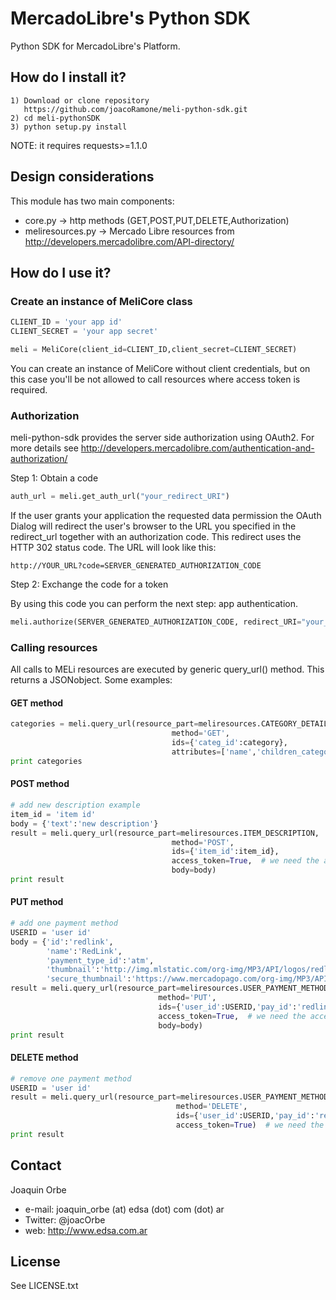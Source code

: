 # MercadoLibre's Python SDK

Python SDK for MercadoLibre's Platform.

## How do I install it?

    1) Download or clone repository 
       https://github.com/joacoRamone/meli-python-sdk.git
    2) cd meli-pythonSDK
    3) python setup.py install

NOTE: it requires requests>=1.1.0

## Design considerations

This module has two main components:
* core.py -> http methods (GET,POST,PUT,DELETE,Authorization)
* meliresources.py -> Mercado Libre resources from http://developers.mercadolibre.com/API-directory/

## How do I use it?

### Create an instance of MeliCore class
 
```python
CLIENT_ID = 'your app id'
CLIENT_SECRET = 'your app secret'

meli = MeliCore(client_id=CLIENT_ID,client_secret=CLIENT_SECRET)
```

You can create an instance of MeliCore without client credentials, but on this case you'll be not allowed to call resources where access token is required.

### Authorization

meli-python-sdk provides the server side authorization using OAuth2. For more details see http://developers.mercadolibre.com/authentication-and-authorization/

Step 1: Obtain a code

```python
auth_url = meli.get_auth_url("your_redirect_URI")
```

If the user grants your application the requested data permission the OAuth Dialog will redirect the user's browser to the URL you specified in the redirect_url together with an authorization code. This redirect uses the HTTP 302 status code. The URL will look like this:

    http://YOUR_URL?code=SERVER_GENERATED_AUTHORIZATION_CODE

Step 2: Exchange the code for a token

By using this code you can perform the next step: app authentication.

```python
meli.authorize(SERVER_GENERATED_AUTHORIZATION_CODE, redirect_URI="your_redirect_URI")
```

### Calling resources

All calls to MELi resources are executed by generic query_url() method. This returns a JSONobject. Some examples:

#### GET method

```python
categories = meli.query_url(resource_part=meliresources.CATEGORY_DETAILS,
                                    method='GET',
                                    ids={'categ_id':category},
                                    attributes=['name','children_categories'])
print categories
```

#### POST method

```python
# add new description example
item_id = 'item id'
body = {'text':'new description'}
result = meli.query_url(resource_part=meliresources.ITEM_DESCRIPTION,
                                    method='POST',
                                    ids={'item_id':item_id},
                                    access_token=True,  # we need the access token for data update
                                    body=body)
print result
```

#### PUT method

```python
# add one payment method
USERID = 'user id'
body = {'id':'redlink',
        'name':'RedLink',
        'payment_type_id':'atm',
        'thumbnail':'http://img.mlstatic.com/org-img/MP3/API/logos/redlink.gif',
        'secure_thumbnail':'https://www.mercadopago.com/org-img/MP3/API/logos/redlink.gif'}
result = meli.query_url(resource_part=meliresources.USER_PAYMENT_METHODS_DETAILS,
                                 method='PUT',
                                 ids={'user_id':USERID,'pay_id':'redlink'},
                                 access_token=True,  # we need the access token for data update
                                 body=body)
print result
```

#### DELETE method

```python
# remove one payment method
USERID = 'user id'
result = meli.query_url(resource_part=meliresources.USER_PAYMENT_METHODS_DETAILS,
                                     method='DELETE',
                                     ids={'user_id':USERID,'pay_id':'redlink'},
                                     access_token=True)  # we need the access token for data update
print result
```

## Contact

Joaquin Orbe
* e-mail: joaquin_orbe (at) edsa (dot) com (dot) ar
* Twitter: @joacOrbe
* web: http://www.edsa.com.ar
    
## License

See LICENSE.txt
 